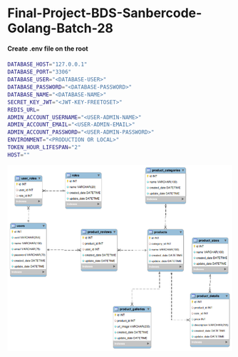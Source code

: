 # Final-Project-BDS-Sanbercode-Golang-Batch-28


#### Create .env file on the root

```sh
DATABASE_HOST="127.0.0.1"
DATABASE_PORT="3306"
DATABASE_USER="<DATABASE-USER>"
DATABASE_PASSWORD="<DATABASE-PASSWORD>"
DATABASE_NAME="<DATABASE-NAME>"
SECRET_KEY_JWT="<JWT-KEY-FREETOSET>"
REDIS_URL=
ADMIN_ACCOUNT_USERNAME="<USER-ADMIN-NAME>"
ADMIN_ACCOUNT_EMAIL="<USER-ADMIN-EMAIL>"
ADMIN_ACCOUNT_PASSWORD="<USER-ADMIN-PASSWORD>"
ENVIRONMENT="<PRODUCTION OR LOCAL>"
TOKEN_HOUR_LIFESPAN="2"
HOST=""
```


![Alt text](docsa/EER-diagram.png?raw=true "Tabel Relations")